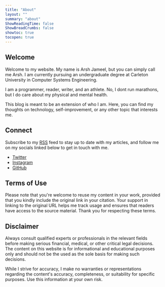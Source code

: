 ```yaml
---
title: "About"
layout: ""
summary: "about"
ShowReadingTime: false
ShowBreadCrumbs: false
showtoc: true
tocopen: true
---
```


## Welcome
Welcome to my website. My name is Arsh Jameel, but you can simply call me Arsh. I am currently pursuing an undergraduate degree at Carleton University in Computer Systems Engineering. 

I am a programmer, reader, writer, and an athlete. No, I dont run marathons, but I do care about my physical and mental health.

This blog is meant to be an extension of who I am. Here, you can find my thoughts on technology, self-improvement, or any other topic that interests me.

## Connect

Subscribe to my [RSS](/index.xml/) feed to stay up to date with my articles, and follow me on my socials linked below to get in touch with me.

- [Twitter](https://twitter.com/ArshJameel_/)
- [Instagram](https://www.instagram.com/arshjameel_/)
- [GitHub](https://github.com/arshjameel)

## Terms of Use
Please note that you're welcome to reuse my content in your work, provided that you kindly include the original link in your citation. Your support in linking to the original URL helps me track usage and ensures that readers have access to the source material. Thank you for respecting these terms.

## Disclaimer
Always consult qualified experts or professionals in the relevant fields before making serious financial, medical, or other critical legal decisions. The content on this website is for informational and educational purposes only and should not be the used as the sole basis for making such decisions.

While I strive for accuracy, I make no warranties or representations regarding the content's accuracy, completeness, or suitability for specific purposes. Use this information at your own risk.
